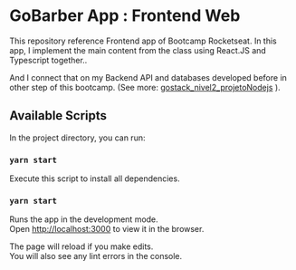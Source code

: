 # GoBarber App : Frontend Web

This repository reference Frontend app of Bootcamp Rocketseat. In this app, I implement the main content from the class using React.JS and Typescript together..

And I connect that on my Backend API and databases developed before in other step of this bootcamp. (See more: [gostack_nivel2_projetoNodejs](https://github.com/guilhermeal/gostack_nivel2_projetoNodejs) ).


## Available Scripts

In the project directory, you can run:

### `yarn start`

Execute this script to install all dependencies.

### `yarn start`

Runs the app in the development mode.<br />
Open [http://localhost:3000](http://localhost:3000) to view it in the browser.

The page will reload if you make edits.<br />
You will also see any lint errors in the console.
